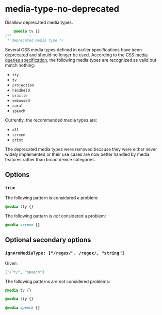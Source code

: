 # media-type-no-deprecated

Disallow deprecated media types.

<!-- prettier-ignore -->
```css
    @media tv {}
/**        ↑
 * Deprecated media type */
```

Several CSS media types defined in earlier specifications have been deprecated and should no longer be used. According to the CSS [media queries specification](https://drafts.csswg.org/mediaqueries-5/#media-types), the following media types are recognized as valid but match nothing:

- `tty`
- `tv`
- `projection`
- `handheld`
- `braille`
- `embossed`
- `aural`
- `speech`

Currently, the recommended media types are:

- `all`
- `screen`
- `print`

The deprecated media types were removed because they were either never widely implemented or their use cases are now better handled by media features rather than broad device categories.

## Options

### `true`

The following pattern is considered a problem:

<!-- prettier-ignore -->
```css
@media tty {}
```

The following pattern is _not_ considered a problem:

<!-- prettier-ignore -->
```css
@media screen {}
```

## Optional secondary options

### `ignoreMediaType: ["/regex/", /regex/, "string"]`

Given:

```json
["/^t/", "speech"]
```

The following patterns are _not_ considered problems:

<!-- prettier-ignore -->
```css
@media tv {}
```

<!-- prettier-ignore -->
```css
@media tty {}
```

<!-- prettier-ignore -->
```css
@media speech {}
```
